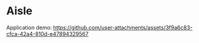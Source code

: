 # Aisle

Application demo:
https://github.com/user-attachments/assets/3f9a6c83-cfca-42a4-810d-e47894329567
